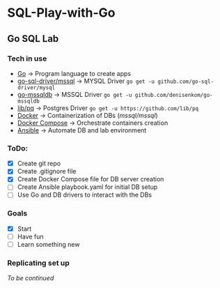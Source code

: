 # SQL-Play-with-Go

## Go SQL Lab

### Tech in use
- [Go]() -> Program language to create apps
- [go-sql-driver/mssql](github.com/go-sql-driver/mysql) -> MYSQL Driver `go get -u github.com/go-sql-driver/mysql`
- [go-mssqldb](github.com/denisenkom/go-mssqldb) -> MSSQL Driver `go get -u github.com/denisenkom/go-mssqldb`
- [lib/pq](https://github.com/lib/pq) -> Postgres Driver `go get -u https://github.com/lib/pq`
- [Docker](https://docs.docker.com/get-docker/) -> Containerization of DBs (*mssql/mssql*)
- [Docker Compose](https://docs.docker.com/compose/install/) -> Orchestrate containers creation
- [Ansible](https://docs.ansible.com/ansible/latest/installation_guide/intro_installation.html) -> Automate DB and lab environment

### ToDo:
- [x] Create git repo
- [x] Create .gitignore file
- [x] Create Docker Compose file for DB server creation
- [ ] Create Ansible playbook.yaml for initial DB setup
- [ ] Use Go and DB drivers to interact with the DBs

### Goals
- [x] Start
- [ ] Have fun
- [ ] Learn something new

### Replicating set up
*To be continued*